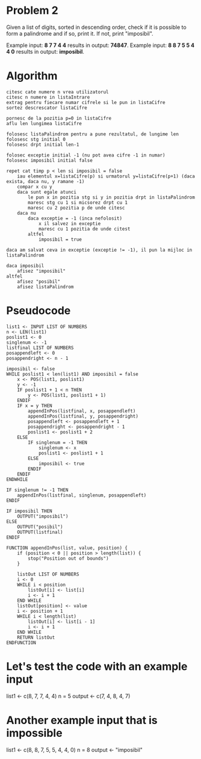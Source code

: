 # Problem 2

Given a list of digits, sorted in descending order, check if it is possible to form a palindrome and if so, print it. If not, print "imposibil".

Example input: **8 7 7 4 4** results in output: **74847**.
Example input: **8 8 7 5 5 4 4 0** results in output: **imposibil**.


# Algorithm

```
citesc cate numere n vrea utilizatorul
citesc n numere in listaIntrare
extrag pentru fiecare numar cifrele si le pun in listaCifre
sortez descrescator listaCifre

pornesc de la pozitia p=0 in listaCifre
aflu len lungimea listaCifre

folosesc listaPalindrom pentru a pune rezultatul, de lungime len
folosesc stg initial 0
folosesc drpt initial len-1

folosec exceptie initial -1 (nu pot avea cifre -1 in numar)
folosesc imposibil initial false

repet cat timp p < len si imposibil = false
    iau elementul x=listaCifre(p) si urmatorul y=listaCifre(p+1) (daca exista, daca nu, y ramane -1)
    compar x cu y
    daca sunt egale atunci
        le pun x in pozitia stg si y in pozitia drpt in listaPalindrom
        maresc stg cu 1 si micsorez drpt cu 1
        maresc cu 2 pozitia p de unde citesc
    daca nu
        daca exceptie = -1 (inca nefolosit)
            x il salvez in exceptie
            maresc cu 1 pozitia de unde citest
        altfel
            imposibil = true

daca am salvat ceva in exceptie (exceptie != -1), il pun la mijloc in listaPalindrom

daca imposibil
    afisez "imposibil"
altfel
    afisez "posibil"
    afisez listaPalindrom
```

# Pseudocode


```
list1 <- INPUT LIST OF NUMBERS
n <- LEN(list1)
poslist1 <- 0
singlenum <- -1
listfinal LIST OF NUMBERS
posappendleft <- 0
posappendright <- n - 1

imposibil <- false
WHILE poslist1 < len(list1) AND imposibil = false
    x <- POS(list1, poslist1)
    y <- -1
    IF poslist1 + 1 < n THEN
        y <- POS(list1, poslist1 + 1)
    ENDIF
    IF x = y THEN
        appendInPos(listfinal, x, posappendleft)
        appendInPos(listfinal, y, posappendright)
        posappendleft <- posappendleft + 1
        posappendright <- posappendright - 1
        poslist1 <- poslist1 + 2
    ELSE
        IF singlenum = -1 THEN
            singlenum <- x
            poslist1 <- poslist1 + 1
        ELSE
            imposibil <- true
        ENDIF
    ENDIF
ENDWHILE

IF singlenum != -1 THEN
    appendInPos(listfinal, singlenum, posappendleft)
ENDIF

IF imposibil THEN
    OUTPUT("imposibil")
ELSE
    OUTPUT("posibil")
    OUTPUT(listfinal)
ENDIF

FUNCTION appendInPos(list, value, position) {
    if (position < 0 || position > length(list)) {
        stop("Position out of bounds")
    }

    listOut LIST OF NUMBERS
    i <- 0
    WHILE i < position
        listOut[i] <- list[i]
        i <- i + 1
    END WHILE
    listOut[position] <- value
    i <- position + 1
    WHILE i < length(list)
        listOut[i] <- list[i - 1]
        i <- i + 1
    END WHILE
    RETURN listOut
ENDFUNCTION
```

# Let's test the code with an example input
list1 <- c(8, 7, 7, 4, 4)
n = 5
output <- c(7, 4, 8, 4, 7)

# Another example input that is impossible
list1 <- c(8, 8, 7, 5, 5, 4, 4, 0)
n = 8
output <- "imposibil"


